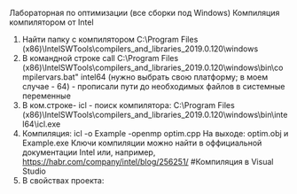 Лабораторная по оптимизации (все сборки под Windows)
Компиляция компилятором от Intel
1. Найти папку с компилятором C:\Program Files (x86)\IntelSWTools\compilers_and_libraries_2019.0.120\windows
2. В командной строке call C:\Program Files (x86)\IntelSWTools\compilers_and_libraries_2019.0.120\windows\bin\compilervars.bat" intel64 (нужно выбрать свою платформу; в моем случае - 64) - прописали пути до необходимых файлов в системные переменные
3. В ком.строке- icl - поиск компилятора:
   C:\Program Files (x86)\IntelSWTools\compilers_and_libraries_2019.0.120\windows\bin\intel64\icl.exe
4. Компиляция: icl -o Example -openmp optim.cpp
   На выходе: optim.obj и Example.exe
  Ключи компиляции можно найти в оффициальной документации Intel или, например, https://habr.com/company/intel/blog/256251/
#Компиляция в Visual Studio
1. В свойствах проекта:
   
